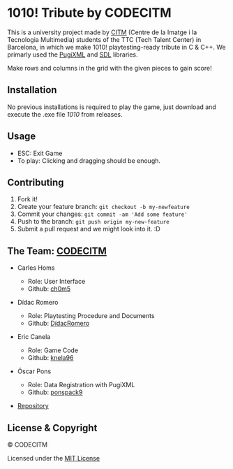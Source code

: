 # 1010! Tribute by CODECITM
This is a university project made by [CITM](https://www.citm.upc.edu/ing/) (Centre de la Imatge i la Tecnologia Multimedia) students of the TTC (Tech Talent Center) in Barcelona, in which we make 1010! playtesting-ready tribute in C & C++. We primarly used the [PugiXML](https://pugixml.org/) and [SDL](https://www.libsdl.org/) libraries.

Make rows and columns in the grid with the given pieces to gain score!

## Installation
No previous installations is required to play the game, just download and execute the .exe file *1010* from releases.

## Usage
* ESC: Exit Game
* To play: Clicking and dragging should be enough.

## Contributing
1. Fork it!
2. Create your feature branch: `git checkout -b my-newfeature`
3. Commit your changes: `git commit -am 'Add some
feature'`
4. Push to the branch: `git push origin my-new-feature`
5. Submit a pull request and we might look into it. :D

## The Team: [CODECITM](https://github.com/CODECITM)
* Carles Homs 
  * Role: User Interface
  * Github: [ch0m5](https://github.com/ch0m5)

* Dídac Romero
  * Role: Playtesting Procedure and Documents
  * Github: [DídacRomero](https://github.com/DidacRomero)

* Eric Canela
  * Role: Game Code
  * Github: [knela96](https://github.com/knela96)
  
* Óscar Pons
  * Role: Data Registration with PugiXML
  * Github: [ponspack9](https://github.com/ponspack9)
  
* [Repository](https://github.com/CODECITM/1010_Game)

## License & Copyright 

© CODECITM

Licensed under the [MIT License](LICENSE)
